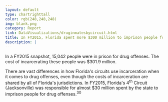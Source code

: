 ```yaml
---
layout: default
type: chartrighttall
color: rgb(248,248,248)
img: blank.png
category: Report
link: DataVisualizations/druginmatesbycircuit.html
title: In FY2015, Florida spent more $300 million to imprison people for drug offenses.
description: |
---
```

In a FY2015 snapshot, 15,042 people were in prison for drug offenses.
 The cost of incarcerating these people was $301.9 million.

There are vast differences in how Florida's circuits use incarceration
 when it comes to drug offenses, even though the costs of incarceration
 are shared by all of Florida's jurisdictions. In FY2015, Florida's 4<sup>th</sup>
 Circuit (Jacksonville) was responsible for almost $30 million
 spent by the state to imprison people for drug offenses.<sup>30</sup>